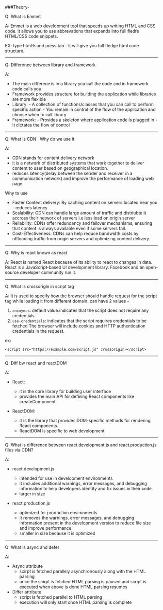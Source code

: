 ###Theory- 

Q: What is Emmet

A: Emmet is a web development tool that speeds up writing HTML and CSS code.
   It allows you to use abbrevations that expands into full fledfe HTML/CSS code snippets.

   EX: type html:5 and press tab - it will give you full fledge html code structure.

***

Q: Difference between library and framework

A: 
- The main differene is in a library you call the code and in framework code calls you
- Framework provides structure for building the application while libraries are more flexible
- Library: - A collection of functions/classes that you can call to perform specific action
           - You remain in control of the flow of the application and choose when to call library
- Framework: - Provides a skeleton where application code is plugged in
             - It dictates the flow of control   

***

Q: What is CDN . Why do we use it

A: 
- CDN stands for content delivery network
- it is a network of distributed systems that work together to deliver content to user based on geographical location.
- reduces latency(delay between the sender and receiver in a communication network) 
  and improve the performance of loading web page.

Why to use
- Faster Content delivery: By caching content on servers located near you - reduces latency
- Scalability: CDN can handle large amount of traffic and distriubte it accross their network of servers i.e less load on origin server
- Reliability: CDNs offer redundancy and failover mechanisms, ensuring that content is always available even if some servers fail.
- Cost-Effectiveness: CDNs can help reduce bandwidth costs by offloading traffic from origin servers and optimizing content delivery.

***

Q: Why is react known as react

A: React is named React because of its ability to react to changes in data.
   React is a JavaScript-based UI development library. 
   Facebook and an open-source developer community run it.

***

Q: What is crossorigin in script tag

A: It is used to specify how the browser should handle request for the script tag while 
   loading it from different domain. 
   can have 2 values - 
   1. `anonymus`: default value.indicates that the script does not require any credentials 
   2. `use-credentials`: indicates that the script requires credentials to be fetched
                         The browser will include cookies and HTTP authentication credentials in the request.

ex: 
```
<script src="https://example.com/script.js" crossorigin></script>

```

***

Q: Diff bw react and reactDOM

A: 
- React:
    - it is the core library for building user interface
    - provides the main API for defining React components like createComponent

- ReactDOM:
    - It is the library that provides DOM-specific methods for rendering React components.
    - ReactDOM is specific to web development

***

Q: What is difference between react.development.js and react.production.js files via CDN?

A: 

- react.development.js
    -  intended for use in development environments
    - It includes additional warnings, error messages, and debugging information 
    to help developers identify and fix issues in their code.
    - larger in size

- react.production.js
    - optimized for production environments
    - It removes the warnings, error messages, and debugging information present 
    in the development version to reduce file size and improve performance.
    - smaller in size because it is optimized

***

Q: What is async and defer

A: 
- Async attribute
     - scirpt is fetched parallely asynchronously along with the HTML parsing
     - once the scirpt is fetched HTML parsing is paused and script is executed
       when above is done HTML parsing resumes
- Differ attribute
     - script is fetched parallel to HTML parsing
     - execution will only start once HTML parsing is complete
